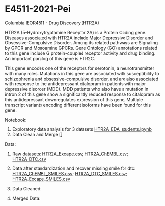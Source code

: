 # E4511-2021-Pei
Columbia IEOR4511 - Drug Discovery (HTR2A)

HTR2A (5-Hydroxytryptamine Receptor 2A) is a Protein Coding gene. Diseases associated with HTR2A include Major Depressive Disorder and Obsessive-Compulsive Disorder. Among its related pathways are Signaling by GPCR and Monoamine GPCRs. Gene Ontology (GO) annotations related to this gene include G protein-coupled receptor activity and drug binding. An important paralog of this gene is HTR2C.

This gene encodes one of the receptors for serotonin, a neurotransmitter with many roles. Mutations in this gene are associated with susceptibility to schizophrenia and obsessive-compulsive disorder, and are also associated with response to the antidepressant citalopram in patients with major depressive disorder (MDD). MDD patients who also have a mutation in intron 2 of this gene show a significantly reduced response to citalopram as this antidepressant downregulates expression of this gene. Multiple transcript variants encoding different isoforms have been found for this gene.


Notebook: 
1. Exploratory data analysis for 3 datasets [HTR2A_EDA_students.ipynb](HTR2A_EDA_students.ipynb) 
2. Data Clean and Merge []
 
Data: 
1. Raw datasets: 
[HTR2A_Excape.csv](HTR2A_Excape.csv); [HTR2A_ChEMBL.csv](HTR2A_Excape.csv); [HTR2A_DTC.csv](HTR2A_Excape.csv)
2. Data after standardization and recover missing smile for dtc:  
[HTR2A_ChEMBL_SMILES.csv](HTR2A_ChEMBL_SMILES.csv); [HTR2A_DTC_SMILES.csv](HTR2A_DTC_SMILES.csv); [HTR2A_Excape_SMILES.csv](HTR2A_Excape_SMILES.csv)
3. Data Cleaned:

4. Merged Data:


